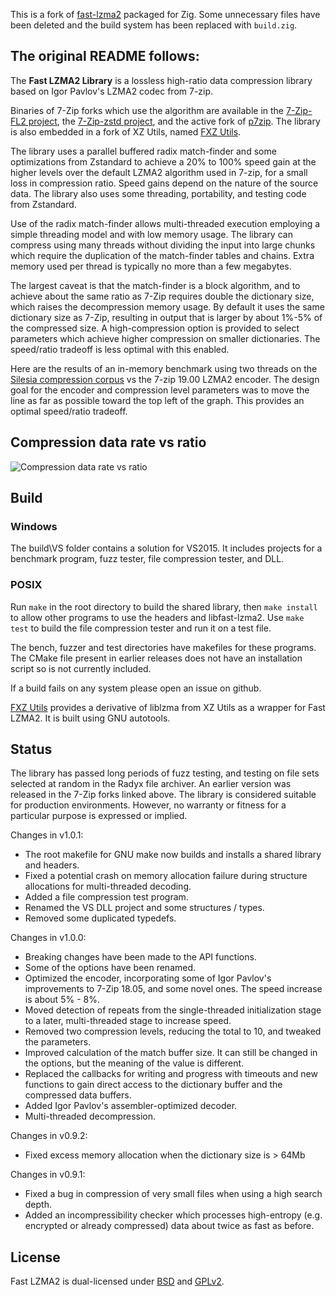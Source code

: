 This is a fork of [fast-lzma2](https://github.com/conor42/fast-lzma2) packaged for Zig.  Some unnecessary files have been deleted and the build system has been replaced with `build.zig`.

The original README follows:
--------------------------------------------------------------------------------

The __Fast LZMA2 Library__ is a lossless high-ratio data compression library based on Igor Pavlov's LZMA2 codec from 7-zip.

Binaries of 7-Zip forks which use the algorithm are available in the [7-Zip-FL2 project], the [7-Zip-zstd project], and the active fork of [p7zip]. The library
is also embedded in a fork of XZ Utils, named [FXZ Utils].

[7-Zip-FL2 project]: https://github.com/conor42/7-Zip-FL2/releases/
[7-Zip-zstd project]: https://github.com/mcmilk/7-Zip-zstd/releases/
[p7zip]: https://github.com/szcnick/p7zip/releases/
[FXZ Utils]: https://github.com/conor42/fxz

The library uses a parallel buffered radix match-finder and some optimizations from Zstandard to achieve a 20% to 100%
speed gain at the higher levels over the default LZMA2 algorithm used in 7-zip, for a small loss in compression ratio. Speed gains
depend on the nature of the source data. The library also uses some threading, portability, and testing code from Zstandard.

Use of the radix match-finder allows multi-threaded execution employing a simple threading model and with low memory usage. The
library can compress using many threads without dividing the input into large chunks which require the duplication of the
match-finder tables and chains. Extra memory used per thread is typically no more than a few megabytes.

The largest caveat is that the match-finder is a block algorithm, and to achieve about the same ratio as 7-Zip requires double the
dictionary size, which raises the decompression memory usage. By default it uses the same dictionary size as 7-Zip, resulting in
output that is larger by about 1%-5% of the compressed size. A high-compression option is provided to select parameters which
achieve higher compression on smaller dictionaries. The speed/ratio tradeoff is less optimal with this enabled.

Here are the results of an in-memory benchmark using two threads on the [Silesia compression corpus] vs the 7-zip 19.00 LZMA2
encoder. The design goal for the encoder and compression level parameters was to move the line as far as possible toward the top
left of the graph. This provides an optimal speed/ratio tradeoff.


[Silesia compression corpus]: http://sun.aei.polsl.pl/~sdeor/index.php?page=silesia

Compression data rate vs ratio
------------------------------
![Compression data rate vs ratio](doc/images/bench_mt2.png "Compression data rate vs ratio")

## Build

### Windows

The build\VS folder contains a solution for VS2015. It includes projects for a benchmark program, fuzz tester, file compression
tester, and DLL.

### POSIX

Run `make` in the root directory to build the shared library, then `make install` to allow other programs to use the headers and
libfast-lzma2. Use `make test` to build the file compression tester and run it on a test file.

The bench, fuzzer and test directories have makefiles for these programs. The CMake file present in earlier releases does not
have an installation script so is not currently included.

If a build fails on any system please open an issue on github.

[FXZ Utils] provides a derivative of liblzma from XZ Utils as a wrapper for Fast LZMA2. It is built using GNU autotools.

## Status

The library has passed long periods of fuzz testing, and testing on file sets selected at random in the Radyx file archiver. An
earlier version was released in the 7-Zip forks linked above. The library is considered suitable for production environments.
However, no warranty or fitness for a particular purpose is expressed or implied.


Changes in v1.0.1:

- The root makefile for GNU make now builds and installs a shared library and headers.
- Fixed a potential crash on memory allocation failure during structure allocations for multi-threaded decoding.
- Added a file compression test program.
- Renamed the VS DLL project and some structures / types.
- Removed some duplicated typedefs.


Changes in v1.0.0:

- Breaking changes have been made to the API functions.
- Some of the options have been renamed.
- Optimized the encoder, incorporating some of Igor Pavlov's improvements to 7-Zip 18.05, and some novel ones. The speed increase is
  about 5% - 8%.
- Moved detection of repeats from the single-threaded initialization stage to a later, multi-threaded stage to increase speed.
- Removed two compression levels, reducing the total to 10, and tweaked the parameters.
- Improved calculation of the match buffer size. It can still be changed in the options, but the meaning of the value is different.
- Replaced the callbacks for writing and progress with timeouts and new functions to gain direct access to the dictionary buffer and
  the compressed data buffers.
- Added Igor Pavlov's assembler-optimized decoder.
- Multi-threaded decompression.


Changes in v0.9.2:

- Fixed excess memory allocation when the dictionary size is > 64Mb


Changes in v0.9.1:

- Fixed a bug in compression of very small files when using a high search depth.
- Added an incompressibility checker which processes high-entropy (e.g. encrypted or already compressed) data about twice as fast
  as before.

## License

Fast LZMA2 is dual-licensed under [BSD](LICENSE) and [GPLv2](COPYING).
